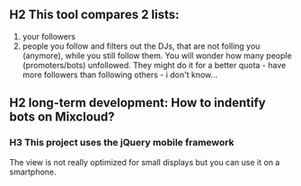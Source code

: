 
## H2 This tool compares 2 lists: 
1. your followers 
2. people you follow 
and filters out the DJs, that are not folling you (anymore), while you still follow them. 
You will wonder how many people (promoters/bots) unfollowed. 
They might do it for a better quota - have more followers than following others - i don't know...  

## H2 long-term development: How to indentify bots on Mixcloud? 

### H3 This project uses the jQuery mobile framework 
The view is not really optimized for small displays but you can use it on a smartphone. 

